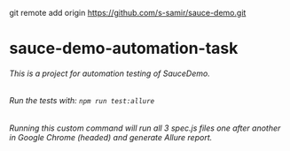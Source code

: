 git remote add origin https://github.com/s-samir/sauce-demo.git


# sauce-demo-automation-task
###### This is a project for automation testing of *SauceDemo*.

###### Run the tests with: ```npm run test:allure```
###### Running this custom command will run all 3 spec.js files one after another in Google Chrome (headed) and generate Allure report.


